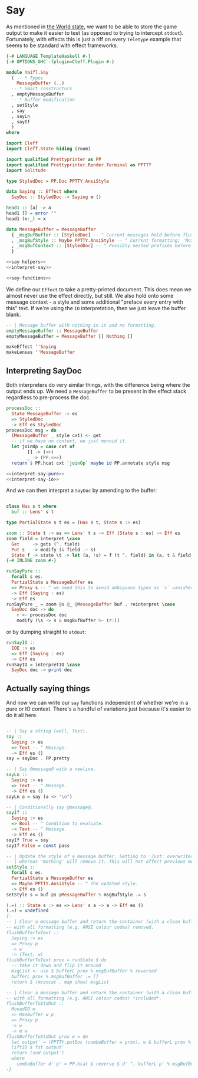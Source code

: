 # Say

As mentioned in [the World state](../../worldmodel.md), we want to be able to store the game output to make it easier to test (as opposed to trying to intercept `stdout`). Fortunately, with effects this is just a riff on every `Teletype` example that seems to be standard with effect frameworks.

```haskell file=src/Yaifl/Say.hs
{-# LANGUAGE TemplateHaskell #-}
{-# OPTIONS_GHC -fplugin=Cleff.Plugin #-}

module Yaifl.Say
  ( -- * Types
    MessageBuffer (..)
  -- * Smart constructors
  , emptyMessageBuffer
  -- * Buffer modification
  , setStyle
  , say
  , sayLn
  , sayIf
  )
where

import Cleff
import Cleff.State hiding (zoom)

import qualified Prettyprinter as PP
import qualified Prettyprinter.Render.Terminal as PPTTY
import Solitude

type StyledDoc = PP.Doc PPTTY.AnsiStyle

data Saying :: Effect where
  SayDoc :: StyledDoc -> Saying m ()

head1 :: [a] -> a
head1 [] = error ""
head1 (x:_) = x

data MessageBuffer = MessageBuffer
  { _msgBufBuffer :: [StyledDoc] -- ^ Current messages held before flushing.
  , _msgBufStyle :: Maybe PPTTY.AnsiStyle -- ^ Current formatting; 'Nothing' = plain.
  , _msgBufContext :: [StyledDoc] -- ^ Possibly nested prefixes before every message.
  }

<<say-helpers>>
<<interpret-say>>

<<say-functions>>
```

We define our `Effect` to take a pretty-printed document. This does mean we almost never use the effect directly, but still. We also hold onto some message context - a style and some additional "preface every entry with this" text. If we're using the `IO` interpretation, then we just leave the buffer blank.

```haskell id=say-helpers
-- | Message buffer with nothing in it and no formatting.
emptyMessageBuffer :: MessageBuffer
emptyMessageBuffer = MessageBuffer [] Nothing []

makeEffect ''Saying
makeLenses ''MessageBuffer
```

## Interpreting SayDoc

Both interpreters do very similar things, with the difference being where the output ends up. We need a `MessageBuffer` to be present in the effect stack regardless to pre-process the doc.

```haskell id=interpret-say
processDoc ::
  State MessageBuffer :> es
  => StyledDoc
  -> Eff es StyledDoc
processDoc msg = do
  (MessageBuffer _ style cxt) <- get
  -- if we have no context, we just monoid it.
  let joinOp = case cxt of
        [] -> (<>)
        _ -> (PP.<+>)
  return $ PP.hcat cxt `joinOp` maybe id PP.annotate style msg

<<interpret-say-pure>>
<<interpret-say-io>>
```

And we can then interpret a `SayDoc` by amending to the buffer:

```haskell id=interpret-say-pure

class Has s t where
  buf :: Lens' s t

type PartialState s t es = (Has s t, State s :> es)

zoom :: State t :> es => Lens' t s -> Eff (State s : es) ~> Eff es
zoom field = interpret \case
  Get     -> gets (^. field)
  Put s   -> modify (& field .~ s)
  State f -> state \t -> let (a, !s) = f (t ^. field) in (a, t & field .~ s)
{-# INLINE zoom #-}

runSayPure ::
  forall s es. 
  PartialState s MessageBuffer es
  => Proxy s -- ^ we need this to avoid ambiguous types as `s` vanishes
  -> Eff (Saying : es)
  ~> Eff es
runSayPure _ = zoom @s @_ @MessageBuffer buf . reinterpret \case
  SayDoc doc -> do
    r <- processDoc doc
    modify (\s -> s & msgBufBuffer %~ (r:))

```

or by dumping straight to `stdout`:

```haskell id=interpret-say-io
runSayIO ::
  IOE :> es
  => Eff (Saying : es)
  ~> Eff es
runSayIO = interpretIO \case
  SayDoc doc -> print doc
```

## Actually saying things

And now we can write our `say` functions independent of whether we're in a pure or IO context. There's a handful of variations just because it's easier to do it all here.

```haskell id=say-functions

-- | Say a string (well, Text).
say :: 
  Saying :> es 
  => Text -- ^ Message.
  -> Eff es ()
say = sayDoc . PP.pretty

-- | Say @message@ with a newline.
sayLn :: 
  Saying :> es 
  => Text -- ^ Message.
  -> Eff es ()
sayLn a = say (a <> "\n")

-- | Conditionally say @message@.
sayIf :: 
  Saying :> es 
  => Bool -- ^ Condition to evaluate.
  -> Text -- ^ Message.
  -> Eff es ()
sayIf True = say
sayIf False = const pass

-- | Update the style of a message buffer. Setting to 'Just' overwrites the style,
-- | whereas 'Nothing' will remove it. This will not affect previous messages.
setStyle :: 
  forall s es. 
  PartialState s MessageBuffer es
  => Maybe PPTTY.AnsiStyle -- ^ The updated style.
  -> Eff es ()
setStyle s = buf @s @MessageBuffer % msgBufStyle .= s

(.=) :: State s :> es => Lens' s a -> a -> Eff es ()
(.=) = undefined
{-
-- | Clear a message buffer and return the container (with a clean buffer) and the string
-- with all formatting (e.g. ANSI colour codes) removed.
flushBufferToText :: 
  Saying :> es
  => Proxy p
  -> w
  -> (Text, w)
flushBufferToText prox = runState $ do
  -- take it down and flip it around
  msgList <- use $ bufferL prox % msgBufBuffer % reversed
  bufferL prox % msgBufBuffer .= []
  return $ (mconcat . map show) msgList

-- | Clear a message buffer and return the container (with a clean buffer)
-- with all formatting (e.g. ANSI colour codes) *included*.
flushBufferToStdOut :: 
  MonadIO m
  => HasBuffer w p 
  => Proxy p
  -> w
  -> m w
flushBufferToStdOut prox w = do
  let output' = (PPTTY.putDoc (comboBuffer w prox), w & bufferL prox % msgBufBuffer .~ [])
  liftIO $ fst output'
  return (snd output')
  where
    comboBuffer d' p' = PP.hcat $ reverse $ d' ^. bufferL p' % msgBufBuffer
-}
```
